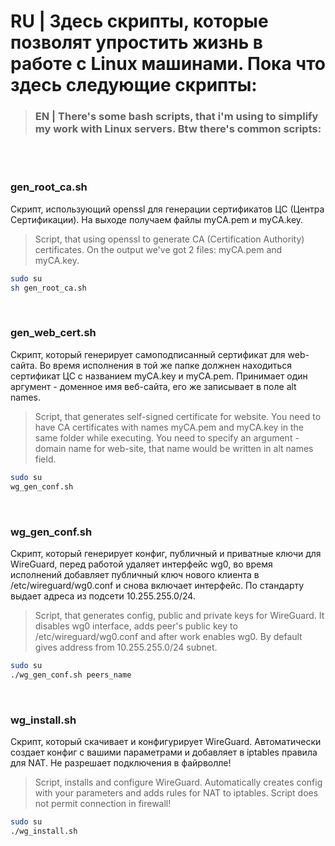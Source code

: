 # RU | Здесь скрипты, которые позволят упростить жизнь в работе с Linux машинами. Пока что здесь следующие скрипты:
> ### EN | There's some bash scripts, that i'm using to simplify my work with Linux servers. Btw there's common scripts:
<br /><br />

### gen_root_ca.sh
Скрипт, использующий openssl для генерации сертификатов ЦС (Центра Сертификации). На выходе получаем файлы myCA.pem и myCA.key.
>Script, that using openssl to generate CA (Certification Authority) certificates. On the output we've got 2 files: myCA.pem and myCA.key.
```sh
sudo su
sh gen_root_ca.sh
```
<br />

### gen_web_cert.sh
Скрипт, который генерирует самоподписанный сертификат для web-сайта. Во время исполнения в той же папке должнен находиться сертификат ЦС с названием myCA.key и myCA.pem. Принимает один аргумент - доменное имя веб-сайта, его же записывает в поле alt names. <br />
>Script, that generates self-signed certificate for website. You need to have CA certificates with names myCA.pem and myCA.key in the same folder while executing. You need to specify an argument - domain name for web-site, that name would be written in alt names field.
```sh
sudo su
wg_gen_conf.sh
```
<br />

### wg_gen_conf.sh
Скрипт, который генерирует конфиг, публичный и приватные ключи для WireGuard, перед работой удаляет интерфейс wg0, во время исполнений добавляет публичный ключ нового клиента в /etc/wireguard/wg0.conf и снова включает интерфейс. По стандарту выдает адреса из подсети 10.255.255.0/24.  <br />
>Script, that generates config, public and private keys for WireGuard. It disables wg0 interface, adds peer's public key to /etc/wireguard/wg0.conf and after work enables wg0. By default gives address from 10.255.255.0/24 subnet. 
```sh
sudo su
./wg_gen_conf.sh peers_name
```
<br />

### wg_install.sh
Скрипт, который скачивает и конфигурирует WireGuard. Автоматически создает конфиг с вашими параметрами и добавляет в iptables правила для NAT. Не разрешает подключения в файрволле!   <br />
>Script, installs and configure WireGuard. Automatically creates config with your parameters and adds rules for NAT to iptables. Script does not permit connection in firewall! 
```sh
sudo su
./wg_install.sh
```
